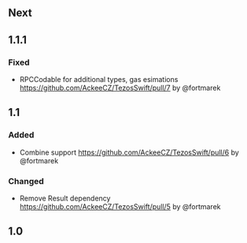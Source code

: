## Next

## 1.1.1

### Fixed

- RPCCodable for additional types, gas esimations https://github.com/AckeeCZ/TezosSwift/pull/7 by @fortmarek

## 1.1

### Added

- Combine support https://github.com/AckeeCZ/TezosSwift/pull/6 by @fortmarek

### Changed

- Remove Result dependency https://github.com/AckeeCZ/TezosSwift/pull/5 by @fortmarek

## 1.0

